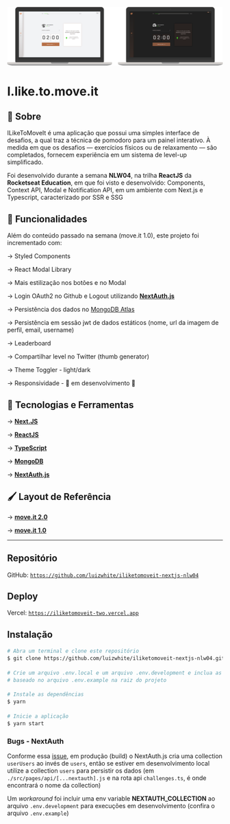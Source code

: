 <p align="center">
    <img alt="iliketomoveit" title="iliketomoveit" src=".github/iliketomoveit-example.png" />
</p>

# I&#46;like&#46;to&#46;move&#46;it
## 📖 Sobre
ILikeToMoveIt é uma aplicação que possui uma simples interface de desafios, a qual traz a técnica de pomodoro para um painel interativo. À medida em que os desafios ― exercícios físicos ou de relaxamento ― são completados, fornecem experiência em um sistema de level-up simplificado.

Foi desenvolvido durante a semana **NLW04**, na trilha **ReactJS** da **Rocketseat Education**, em que foi visto e desenvolvido:
Components, Context API, Modal e Notification API, em um ambiente com Next.js e Typescript, caracterizado por SSR e SSG

## 🔨 Funcionalidades
Além do conteúdo passado na semana (move.it 1.0), este projeto foi incrementado com:

→ Styled Components

→ React Modal Library

→ Mais estilização nos botões e no Modal

→ Login OAuth2 no Github e Logout utilizando [**NextAuth.js**](https://next-auth.js.org)

→ Persistência dos dados no [MongoDB Atlas](https://www.mongodb.com/cloud/atlas)

→ Persistência em sessão jwt de dados estáticos (nome, url da imagem de perfil, email, username)

→ Leaderboard

→ Compartilhar level no Twitter (thumb generator)

→ Theme Toggler - light/dark

→ Responsividade - 🚧 em desenvolvimento 🚧

## 🚀 Tecnologias e Ferramentas
→ [**Next.JS**](https://nextjs.org/)

→ [**ReactJS**](https://reactjs.org/)

→ [**TypeScript**](https://www.typescriptlang.org/)

→ [**MongoDB**](https://www.mongodb.com/cloud/atlas)

→ [**NextAuth.js**](https://next-auth.js.org)

## 🖌️ Layout de Referência
→ [**move.it 2.0**](https://www.figma.com/file/vRbW1u0CEZuG2zE6bU5qLg/Move.it-2.0/duplicate)

→ [**move.it 1.0**](https://www.figma.com/file/ge20pu3ofMOKoliUyKx1Nl/Move.it-1.0/duplicate)

-----
## Repositório
GitHub: [`https://github.com/luizwhite/iliketomoveit-nextjs-nlw04`](https://github.com/luizwhite/iliketomoveit-nextjs-nlw04)

## Deploy
Vercel: [`https://iliketomoveit-two.vercel.app`](https://iliketomoveit-two.vercel.app)

## Instalação
```bash
# Abra um terminal e clone este repositório
$ git clone https://github.com/luizwhite/iliketomoveit-nextjs-nlw04.git

# Crie um arquivo .env.local e um arquivo .env.development e inclua as váriáveis de ambiente
# baseado no arquivo .env.example na raiz do projeto

# Instale as dependências
$ yarn

# Inicie a aplicação
$ yarn start

```

### Bugs - NextAuth
Conforme essa [issue](https://github.com/nextauthjs/next-auth/issues/829), em produção (build) o NextAuth.js cria uma collection `userUsers` ao invés de `users`, então se estiver em desenvolvimento local utilize a collection `users` para persistir os dados (em `./src/pages/api/[...nextauth].js` e na rota api `challenges.ts`, é onde encontrará o nome da collection)

Um _workaround_ foi incluir uma env variable **NEXTAUTH_COLLECTION** ao arquivo `.env.development` para execuções em desenvolvimento (confira o arquivo `.env.example`)
